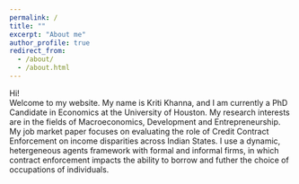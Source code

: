 ```yaml
---
permalink: /
title: ""
excerpt: "About me"
author_profile: true
redirect_from: 
  - /about/
  - /about.html
---
```


Hi!  <br /> 
Welcome to my website. My name is Kriti Khanna, and I am currently a PhD Candidate in Economics at the University of Houston. My research interests are in the fields of Macroeconomics, Development and Entrepreneurship. <br /> 
My job market paper focuses on evaluating the role of Credit Contract Enforcement on income disparities across Indian States. I use a dynamic, hetergeneous agents framework with formal and informal firms, in which contract enforcement impacts the ability to borrow and futher the choice of occupations of individuals. 




